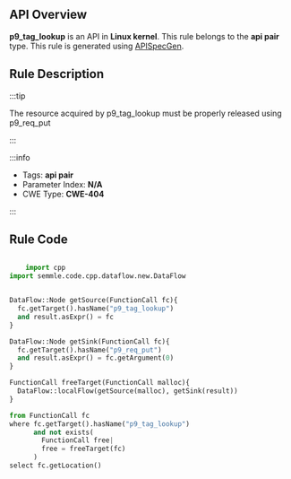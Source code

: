 ---
---


## API Overview
**p9_tag_lookup** is an API in **Linux kernel**. This rule belongs to the **api pair** type. This rule is generated using [APISpecGen](../../tools/APISpecGen).
## Rule Description

:::tip

The resource acquired by p9_tag_lookup must be properly released using p9_req_put

:::

:::info

- Tags: **api pair**
- Parameter Index: **N/A**
- CWE Type: **CWE-404**

:::

## Rule Code
```python

    import cpp
import semmle.code.cpp.dataflow.new.DataFlow


DataFlow::Node getSource(FunctionCall fc){
  fc.getTarget().hasName("p9_tag_lookup")
  and result.asExpr() = fc
}

DataFlow::Node getSink(FunctionCall fc){
  fc.getTarget().hasName("p9_req_put")
  and result.asExpr() = fc.getArgument(0)
}

FunctionCall freeTarget(FunctionCall malloc){
  DataFlow::localFlow(getSource(malloc), getSink(result))
}

from FunctionCall fc
where fc.getTarget().hasName("p9_tag_lookup")
      and not exists(
        FunctionCall free| 
        free = freeTarget(fc)
      )
select fc.getLocation()

    
```